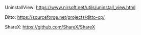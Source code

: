 UninstallView: https://www.nirsoft.net/utils/uninstall_view.html

Ditto: https://sourceforge.net/projects/ditto-cp/

ShareX: https://github.com/ShareX/ShareX
